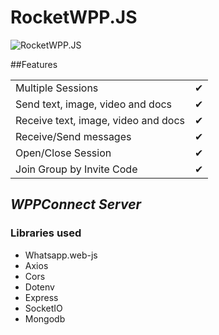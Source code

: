# RocketWPP.JS

![RocketWPP.JS](https://i.imgur.com/M7iSCgd.png)

##Features

|                                      |     |
| ------------------------------------ | --- |
| Multiple Sessions                    | ✔   |
| Send   text, image, video and docs   | ✔   |
| Receive text, image, video and docs  | ✔   |
| Receive/Send messages                | ✔   |
| Open/Close Session                   | ✔   |
| Join Group by Invite Code            | ✔   |

## _WPPConnect Server_

### Libraries used

- Whatsapp.web-js
- Axios
- Cors
- Dotenv
- Express
- SocketIO
- Mongodb
